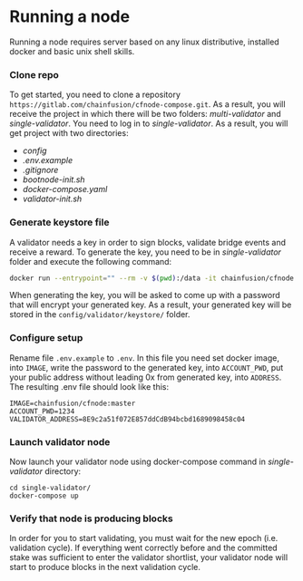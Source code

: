 # Running a node

Running a node requires server based on any linux distributive, installed docker and basic unix shell skills.

### Clone repo

To get started, you need to clone a repository `https://gitlab.com/chainfusion/cfnode-compose.git`. As a result, you will receive the project in which there will be two folders: *multi-validator* and *single-validator*. You need to log in to *single-validator*. As a result, you will get project with two directories:

- *config*
- *.env.example*
- *.gitignore*
- *bootnode-init.sh*
- *docker-compose.yaml*
- *validator-init.sh*

### Generate keystore file

A validator needs a key in order to sign blocks, validate bridge events and receive a reward. To generate the key, you need to be in *single-validator* folder and execute the following command:

```sh
docker run --entrypoint="" --rm -v $(pwd):/data -it chainfusion/cfnode:master geth account new --datadir=/data/config/validator
```
When generating the key, you will be asked to come up with a password that will encrypt your generated key. As a result, your generated key will be stored in the `config/validator/keystore/` folder.

### Configure setup

Rename file `.env.example` to `.env`. In this file you need set docker image, into `IMAGE`, write the password to the generated key, into `ACCOUNT_PWD`, put your public address without leading 0x from generated key, into `ADDRESS`. The resulting .env file should look like this:

```
IMAGE=chainfusion/cfnode:master
ACCOUNT_PWD=1234
VALIDATOR_ADDRESS=8E9c2a51f072E857ddCdB94bcbd1689098458c04
```

### Launch validator node
Now launch your validator node using docker-compose command in *single-validator* directory:

```
cd single-validator/
docker-compose up
```

### Verify that node is producing blocks
In order for you to start validating, you must wait for the new epoch (i.e. validation cycle). If everything went correctly before and the committed stake was sufficient to enter the validator shortlist, your validator node will start to produce blocks in the next validation cycle.
